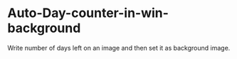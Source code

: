 # Auto-Day-counter-in-win-background
Write number of days left on an image and then set it as background image. 
